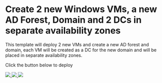 # Create 2 new Windows VMs, a new AD Forest, Domain and 2 DCs in separate availability zones

This template will deploy 2 new VMs and create a new  AD forest and domain, each VM will be created as a DC for the new domain and will be placed in separate availability zones.

Click the button below to deploy

<a href="https://portal.azure.com/#create/Microsoft.Template/uri/https%3A%2F%2Fraw.githubusercontent.com%2Falafferty23%2FAzureTemplates%2Fmaster%2F2-DCs-New-Domain%2Fazuredeploy.json" target="_blank">
    <img src="http://azuredeploy.net/deploybutton.png"/>
</a>
<a href="https://portal.azure.us/#create/Microsoft.Template/uri/https%3A%2F%2Fraw.githubusercontent.com%2Falafferty23%2FAzureTemplates%2Fmaster%2F2-DCs-New-Domain%2Fazuredeploy.json" target="_blank">
    <img src="http://azuredeploy.net/AzureGov.png"/>
</a>
<a href="http://armviz.io/#/?load=https%3A%2F%2Fraw.githubusercontent.com%2Falafferty23%2FAzureTemplates%2Fmaster%2F2-DCs-New-Domain%2Fazuredeploy.json" target="_blank">
    <img src="http://armviz.io/visualizebutton.png"/>
</a>